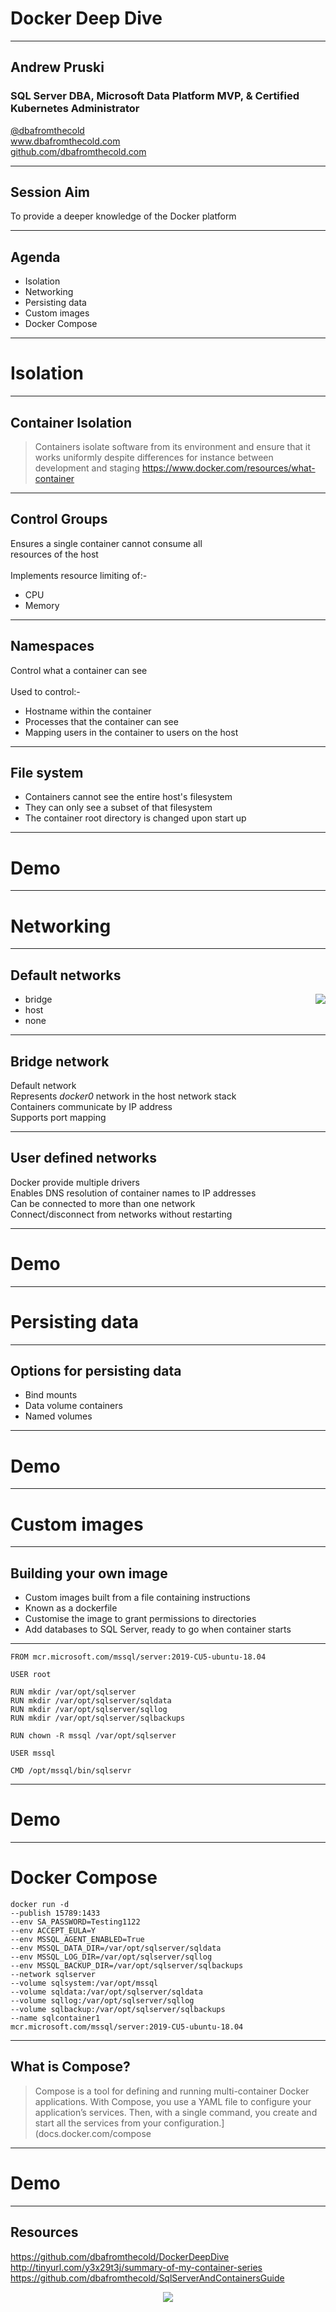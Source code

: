 # Docker Deep Dive

---

## Andrew Pruski

### SQL Server DBA, Microsoft Data Platform MVP, & Certified Kubernetes Administrator

<a href="https://twitter.com/dbafromthecold">@dbafromthecold</a><br>
www.dbafromthecold.com<br>
<a href="https://github.com/dbafromthecold">github.com/dbafromthecold.com</a>

---

## Session Aim

To provide a deeper knowledge of the Docker platform

---

## Agenda

- Isolation<br>
- Networking<br>
- Persisting data<br>
- Custom images<br>
- Docker Compose<br>

---

# Isolation

---

## Container Isolation

>Containers isolate software from its environment and ensure that it works uniformly 
>despite differences for instance between development and staging
https://www.docker.com/resources/what-container

---

## Control Groups

Ensures a single container cannot consume all<br>
resources of the host<br>
<br>
Implements resource limiting of:-
- CPU
- Memory

---

## Namespaces

Control what a container can see<br>
<br>
Used to control:-<br>
- Hostname within the container
- Processes that the container can see
- Mapping users in the container to users on the host

---

## File system

- Containers cannot see the entire host's filesystem<br>
- They can only see a subset of that filesystem<br>
- The container root directory is changed upon start up

---

# Demo

---

# Networking

---

## Default networks

<img src="images/docker_default_networks.png" style="float: right"/>

- bridge<br>
- host<br>
- none<br>

---

## Bridge network

Default network<br>
Represents _docker0_ network in the host network stack<br>
Containers communicate by IP address<br>
Supports port mapping 

---

## User defined networks

Docker provide multiple drivers<br>
Enables DNS resolution of container names to IP addresses<br>
Can be connected to more than one network<br>
Connect/disconnect from networks without restarting<br>

---

# Demo

---

# Persisting data

---

## Options for persisting data

- Bind mounts<br>
- Data volume containers<br>
- Named volumes

---

# Demo

---

# Custom images

---

## Building your own image

- Custom images built from a file containing instructions<br>
- Known as a dockerfile<br>
- Customise the image to grant permissions to directories<br>
- Add databases to SQL Server, ready to go when container starts<br>

---

<pre><code data-line-numbers="1|3|5-8|10|12|14">FROM mcr.microsoft.com/mssql/server:2019-CU5-ubuntu-18.04

USER root

RUN mkdir /var/opt/sqlserver
RUN mkdir /var/opt/sqlserver/sqldata
RUN mkdir /var/opt/sqlserver/sqllog
RUN mkdir /var/opt/sqlserver/sqlbackups

RUN chown -R mssql /var/opt/sqlserver

USER mssql

CMD /opt/mssql/bin/sqlservr
</pre></code>

---

# Demo

---

# Docker Compose

<pre><code data-line-numbers="1|2|3-8|9|10-13|14|15">docker run -d
--publish 15789:1433
--env SA_PASSWORD=Testing1122
--env ACCEPT_EULA=Y
--env MSSQL_AGENT_ENABLED=True
--env MSSQL_DATA_DIR=/var/opt/sqlserver/sqldata
--env MSSQL_LOG_DIR=/var/opt/sqlserver/sqllog
--env MSSQL_BACKUP_DIR=/var/opt/sqlserver/sqlbackups
--network sqlserver
--volume sqlsystem:/var/opt/mssql
--volume sqldata:/var/opt/sqlserver/sqldata
--volume sqllog:/var/opt/sqlserver/sqllog
--volume sqlbackup:/var/opt/sqlserver/sqlbackups
--name sqlcontainer1
mcr.microsoft.com/mssql/server:2019-CU5-ubuntu-18.04
</pre></code>

---

## What is Compose?

>Compose is a tool for defining and running multi-container Docker applications.
>With Compose, you use a YAML file to configure your application’s services.
>Then, with a single command, you create and start all the services from your configuration.](docs.docker.com/compose

---

# Demo

---

## Resources

https://github.com/dbafromthecold/DockerDeepDive<br>
http://tinyurl.com/y3x29t3j/summary-of-my-container-series<br>
https://github.com/dbafromthecold/SqlServerAndContainersGuide

<p align="center">
<img src="images/dockerdeepdive_qr_code.png" />
</p>

